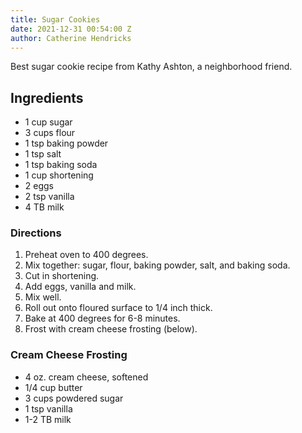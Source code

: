 ```yaml
---
title: Sugar Cookies
date: 2021-12-31 00:54:00 Z
author: Catherine Hendricks
---
```


Best sugar cookie recipe from Kathy Ashton, a neighborhood friend. 

## Ingredients
* 1 cup sugar
* 3 cups flour
* 1 tsp baking powder
* 1 tsp salt
* 1 tsp baking soda
* 1 cup shortening
* 2 eggs
* 2 tsp vanilla
* 4 TB  milk

### Directions
1. Preheat oven to 400 degrees.
2. Mix together: sugar, flour, baking powder, salt, and baking soda. 
3. Cut in shortening.
4. Add eggs, vanilla and milk.
5. Mix well. 
6. Roll out onto floured surface to 1/4 inch thick. 
7. Bake at 400 degrees for 6-8 minutes. 
8. Frost with cream cheese frosting (below).

### Cream Cheese Frosting
* 4 oz. cream cheese, softened
* 1/4 cup butter
* 3 cups powdered sugar
* 1 tsp vanilla
* 1-2 TB milk


